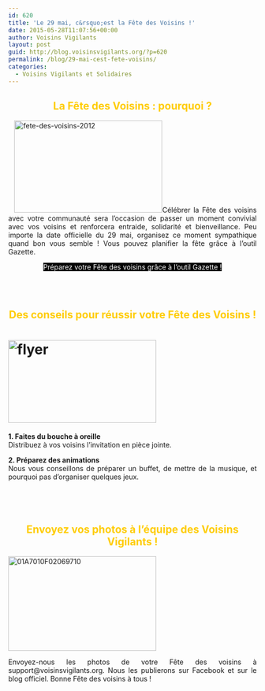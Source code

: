 ```yaml
---
id: 620
title: 'Le 29 mai, c&rsquo;est la Fête des Voisins !'
date: 2015-05-28T11:07:56+00:00
author: Voisins Vigilants
layout: post
guid: http://blog.voisinsvigilants.org/?p=620
permalink: /blog/29-mai-cest-fete-voisins/
categories:
  - Voisins Vigilants et Solidaires
---
```

<h2 style="text-align: center;">
  <span style="color: #ffcc00;"><strong>La Fête des Voisins : pourquoi ?</strong></span>
</h2>

<p style="text-align: justify;">
    <a href="./../../images/2015/05/fete-des-voisins-2012.jpg"><img class="alignleft wp-image-605 size-medium" src="./../../images/2015/05/fete-des-voisins-2012-300x187.jpg" alt="fete-des-voisins-2012" width="300" height="187" /></a>Célébrer la Fête des voisins avec votre communauté sera l&rsquo;occasion de passer un moment convivial avec vos voisins et renforcera entraide, solidarité et bienveillance. Peu importe la date officielle du 29 mai, organisez ce moment sympathique quand bon vous semble ! Vous pouvez planifier la fête grâce à l&rsquo;outil Gazette.
</p>

<p style="text-align: center;">
  <span style="color: #ffffff; background-color: #000000;"><a href="http://www.voisinsvigilants.org/appgazette"><span style="color: #ffffff; background-color: #000000;">Préparez votre Fête des voisins grâce à l&rsquo;outil Gazette !</span></a></span>
</p>

<h2 style="text-align: center;">
</h2>

&nbsp;

<h2 style="text-align: center;">
  <span style="color: #ffcc00;"><strong>Des conseils pour réussir votre Fête des Voisins !</strong></span>
</h2>

<h1 style="text-align: justify;">
  <img class="alignleft wp-image-607 size-medium" src="./../../images/2015/05/flyer-300x168.jpg" alt="flyer" width="300" height="168" />
</h1>

<p style="text-align: justify;">
  <strong>1. Faites du bouche à oreille<br /> </strong>Distribuez à vos voisins l&rsquo;invitation en pièce jointe.
</p>

<p style="text-align: justify;">
  <strong>2. Préparez des animations<br /> </strong>Nous vous conseillons de préparer un buffet, de mettre de la musique, et pourquoi pas d&rsquo;organiser quelques jeux.
</p>

# 

&nbsp;

<h2 style="text-align: center;">
  <span style="color: #ffcc00;"><strong>Envoyez vos photos à l&rsquo;équipe des Voisins Vigilants !</strong></span>
</h2>

[<img class="alignleft size-medium wp-image-606" src="./../../images/2015/05/01A7010F02069710-300x192.jpg" alt="01A7010F02069710" width="300" height="192" />](./../../images/2015/05/01A7010F02069710.jpg)

<p style="text-align: justify;">
  Envoyez-nous les photos de votre Fête des voisins à support@voisinsvigilants.org. Nous les publierons sur Facebook et sur le blog officiel. Bonne Fête des voisins à tous !
</p>
